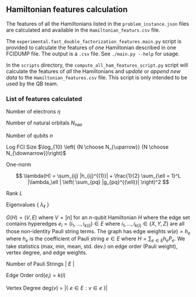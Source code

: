 ## Hamiltonian features calculation


The features of all the Hamiltonians listed in the `problem_instance.json` files are calculated and available in the `Hamiltonian_featurs.csv` file.  

The `experimental.fast_double_factorization_features.main.py` script is provided to calculate the features of *one* Hamiltonian 
described in one FCIDUMP file.  The output is a `.csv` file.  See `./main.py --help` for usage.

In the `scripts` directory, the `compute_all_ham_features_script.py` script will calculate the features of *all* the Hamiltonians and *update* or *append new data* to the `Hamiltonian_features.csv` file.  This script is only intended to be used by the QB team.


### List of features calculated

Number of electrons $\eta$

Number of natural orbitals $N_{\text{nao}}$

Number of qubits $n$

Log FCI Size $\log_{10} \left( {N \choose N_{\uparrow}} {N \choose N_{\downarrow}}\right)$

One-norm

$$
        \lambda(H) = \sum_{ij} |h_{ij}^{(1)}| + \frac{1}{2} \sum_{\ell = 1}^L |\lambda_\ell | \left( \sum_{pq} |g_{pq}^{(\ell)}| \right)^2
$$

Rank $L$

Eigenvalues { $\lambda_\ell$ }

 $G(H) = (V,E)$ where $V = [n]$ for an $n$-qubit Hamiltonian $H$ where the edge set contains hyperedges $e_i = (i_1,...,i_{k(i)}) \in E$ where $i_1, ..., i_{k(i)} \in \{X,Y,Z\}$ are all those non-identity Pauli string terms. The graph has edge weights $w(e) = h_e$ where $h_e$ is the coefficient of Pauli string $e \in E$ where $H = \sum_{e \in E} h_e P_e$. We take statistics (max, min, mean, std. dev.) on edge order (Pauli weight), vertex degree, and edge weights.

Number of Pauli Strings | $E$ |

Edge Order $\mathrm{ord}(e_i) = k(i)$

Vertex Degree $\mathrm{deg}(v)$ = |{ $e \in E : v \in e$ }|


